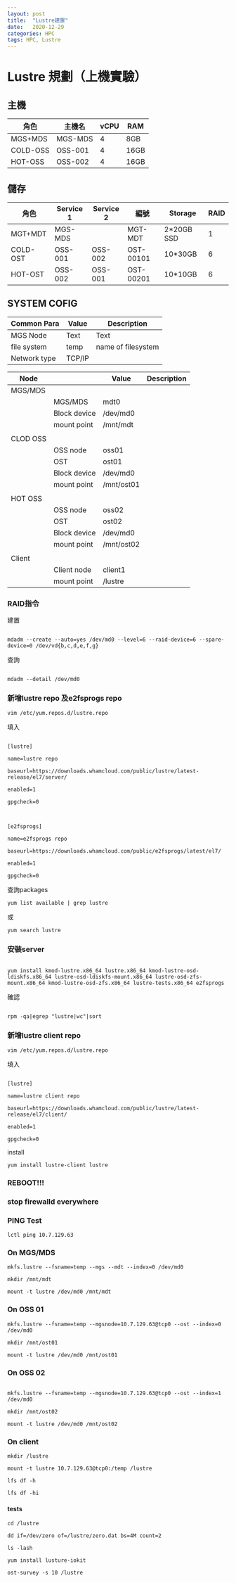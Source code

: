 ```yaml
---
layout: post
title:  "Lustre建置"
date:   2020-12-29
categories: HPC
tags: HPC, Lustre
---
```



# Lustre 規劃（上機實驗）

  
  

## 主機

| 角色 | 主機名 | vCPU | RAM |
| -- | --| -- | -- |
| MGS+MDS | MGS-MDS | 4 | 8GB |
| COLD-OSS | OSS-001 | 4 | 16GB |
| HOT-OSS | OSS-002 | 4 | 16GB |

  

## 儲存

| 角色 | Service 1 | Service 2 | 編號 | Storage | RAID |
| ------- | --------- | --------- | --------- | --------- | ---- |
| MGT+MDT | MGS-MDS | | MGT-MDT | 2*20GB SSD | 1 |
| COLD-OST | OSS-001 | OSS-002 | OST-00101 | 10*30GB | 6 |
| HOT-OST | OSS-002 | OSS-001 | OST-00201 | 10*10GB | 6 |

  
  
  

## SYSTEM COFIG

  
  

| Common Para | Value | Description |
| ------------ | ------ | ------------------ |
| MGS Node | Text | Text |
| file system | temp | name of filesystem |
| Network type | TCP/IP | |

  
  
  

| Node | | Value | Description |
| -------- | ------------ | ---------- | ----------- |
| MGS/MDS | | | |
| | MGS/MDS | mdt0 | |
| | Block device | /dev/md0 | |
| | mount point | /mnt/mdt | |
| | | | |
| CLOD OSS | | | |
| | OSS node | oss01 | |
| | OST | ost01 | |
| | Block device | /dev/md0 | |
| | mount point | /mnt/ost01 | |
| | | | |
| HOT OSS | | | |
| | OSS node | oss02 | |
| | OST | ost02 | |
| | Block device | /dev/md0 | |
| | mount point | /mnt/ost02 | |
| | | | |
| Client | | | |
| | Client node | client1 | |
| | mount point | /lustre | |

  
  
  

### RAID指令

建置

```

mdadm --create --auto=yes /dev/md0 --level=6 --raid-device=6 --spare-device=0 /dev/vd{b,c,d,e,f,g}

```

查詢

```

mdadm --detail /dev/md0

```

  

### 新增lustre repo 及e2fsprogs repo

  

```vim /etc/yum.repos.d/lustre.repo```

填入

```

[lustre]

name=lustre repo

baseurl=https://downloads.whamcloud.com/public/lustre/latest-release/el7/server/

enabled=1

gpgcheck=0

  

[e2fsprogs]

name=e2fsprogs repo

baseurl=https://downloads.whamcloud.com/public/e2fsprogs/latest/el7/

enabled=1

gpgcheck=0

```

查詢packages

```yum list available | grep lustre```

或

```yum search lustre```

  

### 安裝server

```

yum install kmod-lustre.x86_64 lustre.x86_64 kmod-lustre-osd-ldiskfs.x86_64 lustre-osd-ldiskfs-mount.x86_64 lustre-osd-zfs-mount.x86_64 kmod-lustre-osd-zfs.x86_64 lustre-tests.x86_64 e2fsprogs

```

確認

```

rpm -qa|egrep "lustre|wc"|sort

```

  
  

### 新增lustre client repo

  

```vim /etc/yum.repos.d/lustre.repo```

填入

```

[lustre]

name=lustre client repo

baseurl=https://downloads.whamcloud.com/public/lustre/latest-release/el7/client/

enabled=1

gpgcheck=0

```

install

```
yum install lustre-client lustre
```

  

### REBOOT!!!

### stop firewalld everywhere

### PING Test

```
lctl ping 10.7.129.63
```

  

### On MGS/MDS

```
mkfs.lustre --fsname=temp --mgs --mdt --index=0 /dev/md0

mkdir /mnt/mdt

mount -t lustre /dev/md0 /mnt/mdt
```

  

### On OSS 01

```
mkfs.lustre --fsname=temp --mgsnode=10.7.129.63@tcp0 --ost --index=0 /dev/md0

mkdir /mnt/ost01

mount -t lustre /dev/md0 /mnt/ost01
```

  
  
  

### On OSS 02

```

mkfs.lustre --fsname=temp --mgsnode=10.7.129.63@tcp0 --ost --index=1 /dev/md0

mkdir /mnt/ost02

mount -t lustre /dev/md0 /mnt/ost02
```

  

### On client

```
mkdir /lustre

mount -t lustre 10.7.129.63@tcp0:/temp /lustre

lfs df -h

lfs df -hi
```

  

#### tests

```
cd /lustre

dd if=/dev/zero of=/lustre/zero.dat bs=4M count=2

ls -lash

yum install lusture-iokit

ost-survey -s 10 /lustre

```